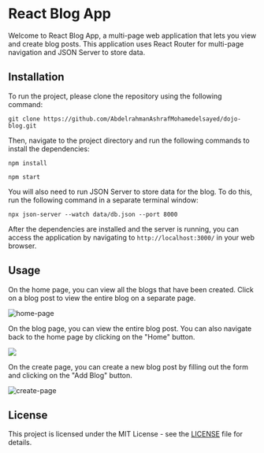 # React Blog App

Welcome to React Blog App, a multi-page web application that lets you view and create blog posts. This application uses React Router for multi-page navigation and JSON Server to store data.

## Installation

To run the project, please clone the repository using the following command:

`git clone https://github.com/AbdelrahmanAshrafMohamedelsayed/dojo-blog.git`

Then, navigate to the project directory and run the following commands to install the dependencies:

`npm install`

`npm start`

You will also need to run JSON Server to store data for the blog. To do this, run the following command in a separate terminal window:

`npx json-server --watch data/db.json --port 8000`

After the dependencies are installed and the server is running, you can access the application by navigating to `http://localhost:3000/` in your web browser.

## Usage

On the home page, you can view all the blogs that have been created. Click on a blog post to view the entire blog on a separate page.

<img src=".\public\home.png" alt="home-page">

On the blog page, you can view the entire blog post. You can also navigate back to the home page by clicking on the "Home" button.

<img src=".\public\blog.png">

On the create page, you can create a new blog post by filling out the form and clicking on the "Add Blog" button.

<img src=".\public\create.png" alt="create-page"> 

## License

This project is licensed under the MIT License - see the [LICENSE](LICENSE) file for details.
